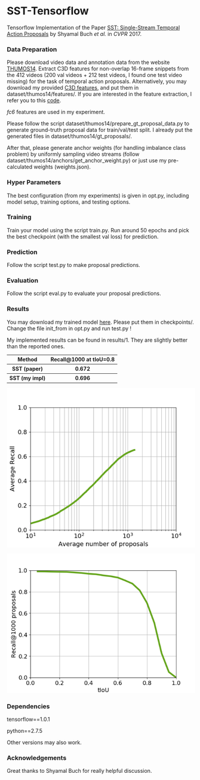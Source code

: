 # SST-Tensorflow

Tensorflow Implementation of the Paper [SST: Single-Stream Temporal Action Proposals](http://vision.stanford.edu/pdf/buch2017cvpr.pdf) by Shyamal Buch *et al.* in *CVPR* 2017.


### Data Preparation

Please download video data and annotation data from the website [THUMOS14](http://crcv.ucf.edu/THUMOS14/download.html). Extract C3D features for non-overlap 16-frame snippets from the 412 videos (200 val videos + 212 test videos, I found one test video missing) for the task of temporal action proposals. Alternatively, you may download my provided [C3D features](https://pan.baidu.com/s/1ggMHZ71), and put them in dataset/thumos14/features/. If you are interested in the feature extraction, I refer you to this [code](https://github.com/yyuanad/Pytorch_C3D_Feature_Extractor).

*fc6* features are used in my experiment.

Please follow the script dataset/thumos14/prepare_gt_proposal_data.py to generate ground-truth proposal data for train/val/test split. I already put the generated files in dataset/thumos14/gt_proposals/.

After that, please generate anchor weights (for handling imbalance class problem) by uniformly sampling video streams (follow dataset/thumos14/anchors/get_anchor_weight.py) or just use my pre-calculated weights (weights.json).


### Hyper Parameters

The best configuration (from my experiments) is given in opt.py, including model setup, training options, and testing options.

### Training

Train your model using the script train.py. Run around 50 epochs and pick the best checkpoint (with the smallest val loss) for prediction.

### Prediction

Follow the script test.py to make proposal predictions.

### Evaluation

Follow the script eval.py to evaluate your proposal predictions.

### Results

You may download my trained model [here](https://pan.baidu.com/s/1mjBI2Nm). Please put them in checkpoints/. Change the file init_from in opt.py and run test.py !

My implemented results can be found in results/1. They are slightly better than the reported ones.

<table>
  <tr>
    <th>Method</th>
    <th>Recall@1000 at tIoU=0.8</th>
  </tr>
  <tr>
    <th>SST (paper)</th>
    <th>0.672</th>
  </tr>
  <tr>
    <th>SST (my impl)</th>
    <th>0.696</th>
  </tr>
</table>

![alt text](results/1/sst_recall_vs_proposal.png "Average Recall vs Average Proposal Number")

![alt text](results/1/sst_recall_vs_tiou.png "Recall@1000 vs tIoU")

### Dependencies

tensorflow==1.0.1

python==2.7.5

Other versions may also work.

### Acknowledgements

Great thanks to Shyamal Buch for really helpful discussion.
